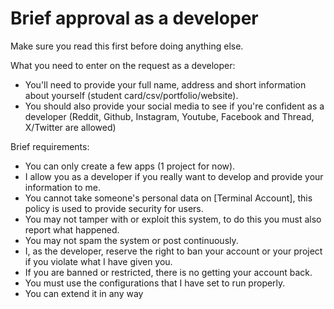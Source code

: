 # Brief approval as a developer

Make sure you read this first before doing anything else.

What you need to enter on the request as a developer:

- You'll need to provide your full name, address and short information about yourself (student card/csv/portfolio/website).
- You should also provide your social media to see if you're confident as a developer (Reddit, Github, Instagram, Youtube, Facebook and Thread, X/Twitter are allowed)

Brief requirements:

- You can only create a few apps (1 project for now).
- I allow you as a developer if you really want to develop and provide your information to me.
- You cannot take someone's personal data on [Terminal Account], this policy is used to provide security for users.
- You may not tamper with or exploit this system, to do this you must also report what happened.
- You may not spam the system or post continuously.
- I, as the developer, reserve the right to ban your account or your project if you violate what I have given you.
- If you are banned or restricted, there is no getting your account back.
- You must use the configurations that I have set to run properly.
- You can extend it in any way
